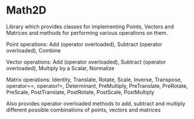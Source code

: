 # Math2D
Library which provides classes for implementing Points, Vectors and Matrices and methods for performing various operations on them.

Point operations:
Add (operator overloaded),
Subtract (operator overloaded),
Combine

Vector operations:
Add (operator overloaded),
Subtract (operator overloaded),
Multiply by a Scalar,
Normalize

Matrix operations:
Identity,
Translate,
Rotate,
Scale,
Inverse,
Transpose,
operator==,
operator!=,
Determinant,
PreMultiply,
PreTranslate,
PreRotate,
PreScale,
PostTranslate,
PostRotate,
PostScale,
PostMultiply

Also provides operator overloaded methods to add, subtract and multiply different possible combinations of points, vectors and matrices
